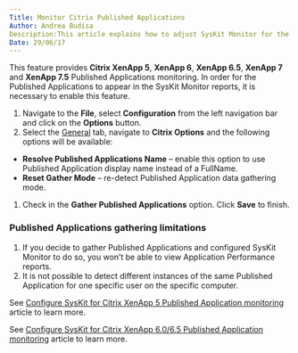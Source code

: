 ```yaml
---
Title: Monitor Citrix Published Applications
Author: Andrea Budisa
Description:This article explains how to adjust SysKit Monitor for the Citrix Published Applications monitoring.
Date: 29/06/17
---
```

This feature provides __Citrix XenApp 5__, __XenApp 6__, __XenApp 6.5__, __XenApp 7__ and __XenApp 7.5__ Published Applications monitoring. In order for the Published Applications to appear in the SysKit Monitor reports, it is necessary to enable this feature.

1. Navigate to the __File__, select __Configuration__ from the left navigation bar and click on the __Options__ button.
1. Select the [General](#internal/how-to/citrix-xenapp/monitor-citrix-published-applications/options) tab, navigate to __Citrix Options__ and the following options will be available:
  * __Resolve Published Applications Name__ – enable this option to use Published Application display name instead of a FullName.
  * __Reset Gather Mode__ – re-detect Published Application data gathering mode.
1. Check in the __Gather Published Applications__ option. Click __Save__ to finish.

### Published Applications gathering limitations

1. If you decide to gather Published Applications and configured SysKit Monitor to do so, you won’t be able to view Application Performance reports.
1. It is not possible to detect different instances of the same Published Application for one specific user on the specific computer.

See [Configure SysKit for Citrix XenApp 5 Published Application monitoring](#internal/how-to/citrix-xenapp/monitor-citrix-published-applications/configure-syskit-for-citrix-xenapp-5-published-application-monitoring) article to learn more.

See [Configure SysKit for Citrix XenApp 6.0/6.5 Published Application monitoring](#internal/how-to/citrix-xenapp/monitor-citrix-published-applications/configure-syskit-for-citrix-xenapp-6.0-6.5-published-application-monitoring) article to learn more.